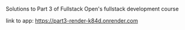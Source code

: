 Solutions to Part 3 of Fullstack Open's fullstack development course

link to app: https://part3-render-k84d.onrender.com
